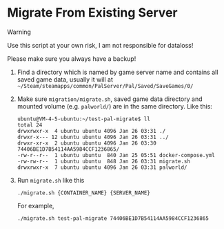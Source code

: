 # Migrate From Existing Server

> [!WARNING]
> Use this script at your own risk, I am not responsible for dataloss!
>
> Please make sure you always have a backup!

1. Find a directory which is named by game server name and contains all saved game data,
   usually it will at `~/Steam/steamapps/common/PalServer/Pal/Saved/SaveGames/0/`
2. Make sure `migration/migrate.sh`, saved game data directory and mounted volume
   (e.g. `palworld/`) are in the same directory. Like this:

    ```shell
    ubuntu@VM-4-5-ubuntu:~/test-pal-migrate$ ll
    total 24
    drwxrwxr-x  4 ubuntu ubuntu 4096 Jan 26 03:31 ./
    drwxr-x--- 12 ubuntu ubuntu 4096 Jan 26 03:31 ../
    drwxr-xr-x  2 ubuntu ubuntu 4096 Jan 26 03:30 74406BE1D7B54114AA5984CCF1236865/
    -rw-r--r--  1 ubuntu ubuntu  840 Jan 25 05:51 docker-compose.yml
    -rw-rw-r--  1 ubuntu ubuntu  848 Jan 26 03:31 migrate.sh
    drwxrwxr-x  7 ubuntu ubuntu 4096 Jan 26 03:31 palworld/
    ```

3. Run `migrate.sh` like this

    ```shell
    ./migrate.sh {CONTAINER_NAME} {SERVER_NAME}
    ```

   For example,

    ```shell
    ./migrate.sh test-pal-migrate 74406BE1D7B54114AA5984CCF1236865
    ```
